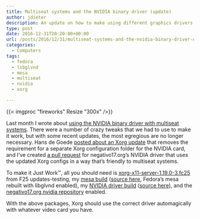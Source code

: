 ```yaml
---
title: Multiseat systems and the NVIDIA binary driver (update)
author: jdieter
description: An update on how to make using different graphics drivers on the same computer just work
type: post
date: 2016-12-31T20:20:00+00:00
url: /posts/2016/12/31/multiseat-systems-and-the-nvidia-binary-driver-update
categories:
  - Computers
tags:
  - fedora
  - libglvnd
  - mesa
  - multiseat
  - nvidia
  - xorg

---
```

{{< imgproc "fireworks" Resize "300x" />}}

Last month I wrote about [using the NVIDIA binary driver with multiseat systems][2]. There were a number of crazy tweaks that we had to use to make it work, but with some recent updates, the most egregious are no longer necessary. Hans de Goede [posted about an Xorg update][3] that removes the requirement for a separate Xorg configuration folder for the NVIDIA card, and I&#8217;ve created [a pull request][4] for negativo17.org&#8217;s NVIDIA driver that uses the updated Xorg configs in a way that&#8217;s friendly to multiseat systems.

To make it Just Work™, all you should need is [xorg-x11-server-1.19.0-3.fc25][5] from F25 updates-testing, my [mesa build][6] ([source here][7], Fedora&#8217;s mesa rebuilt with libglvnd enabled), my [NVIDIA driver build][8] ([source here][9]), and the [negativo17.org nvidia repository][10] enabled.

With the above packages, Xorg should use the correct driver automagically with whatever video card you have.

 [2]: /posts/2016/11/30/multiseat-systems-and-the-nvidia-binary-driver/
 [3]: http://hansdegoede.livejournal.com/2016/12/12/
 [4]: https://github.com/negativo17/nvidia-driver/pull/10
 [5]: https://koji.fedoraproject.org/koji/buildinfo?buildID=828388
 [6]: http://lesloueizeh.com/jdieter/mesa-x86_64/
 [7]: http://lesloueizeh.com/jdieter/mesa-13.0.2-3.fc25.src.rpm
 [8]: http://lesloueizeh.com/jdieter/nvidia-x86_64/
 [9]: http://lesloueizeh.com/jdieter/nvidia-driver-375.26-4.fc25.src.rpm
 [10]: http://negativo17.org/repos/fedora-nvidia.repo
